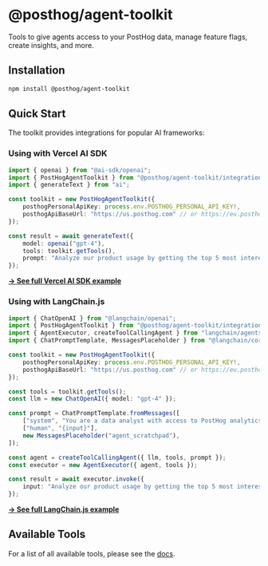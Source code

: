 # @posthog/agent-toolkit

Tools to give agents access to your PostHog data, manage feature flags, create insights, and more.

## Installation

```bash
npm install @posthog/agent-toolkit
```

## Quick Start

The toolkit provides integrations for popular AI frameworks:

### Using with Vercel AI SDK

```typescript
import { openai } from "@ai-sdk/openai";
import { PostHogAgentToolkit } from "@posthog/agent-toolkit/integrations/ai-sdk";
import { generateText } from "ai";

const toolkit = new PostHogAgentToolkit({
    posthogPersonalApiKey: process.env.POSTHOG_PERSONAL_API_KEY!,
    posthogApiBaseUrl: "https://us.posthog.com" // or https://eu.posthog.com if you are hosting in the EU
});

const result = await generateText({
    model: openai("gpt-4"),
    tools: toolkit.getTools(),
    prompt: "Analyze our product usage by getting the top 5 most interesting insights and summarising the data from them."
});
```

**[→ See full Vercel AI SDK example](https://github.com/posthog/mcp/tree/main/examples/ai-sdk)**

### Using with LangChain.js

```typescript
import { ChatOpenAI } from "@langchain/openai";
import { PostHogAgentToolkit } from "@posthog/agent-toolkit/integrations/langchain";
import { AgentExecutor, createToolCallingAgent } from "langchain/agents";
import { ChatPromptTemplate, MessagesPlaceholder } from "@langchain/core/prompts";

const toolkit = new PostHogAgentToolkit({
    posthogPersonalApiKey: process.env.POSTHOG_PERSONAL_API_KEY!,
    posthogApiBaseUrl: "https://us.posthog.com" // or https://eu.posthog.com if you are hosting in the EU
});

const tools = toolkit.getTools();
const llm = new ChatOpenAI({ model: "gpt-4" });

const prompt = ChatPromptTemplate.fromMessages([
    ["system", "You are a data analyst with access to PostHog analytics"],
    ["human", "{input}"],
    new MessagesPlaceholder("agent_scratchpad"),
]);

const agent = createToolCallingAgent({ llm, tools, prompt });
const executor = new AgentExecutor({ agent, tools });

const result = await executor.invoke({
    input: "Analyze our product usage by getting the top 5 most interesting insights and summarising the data from them."
});
```

**[→ See full LangChain.js example](https://github.com/posthog/mcp/tree/main/examples/langchain-js)**

## Available Tools

For a list of all available tools, please see the [docs](https://posthog.com/docs/model-context-protocol).